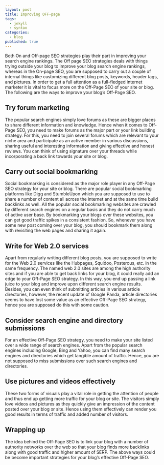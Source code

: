```yaml
---
layout: post
title: Improving OFF-page
tags:
  - jekyll
  - syntax
categories:
  - blog
published: true
---
```

Both On and Off-page SEO strategies play their part in improving your search engine rankings. The Off page SEO strategies deals with things trying outside your blog to improve your blog search engine rankings, whereas in the On-page SEO, you are supposed to carry out a couple of internal things like customizing different blog posts, keywords, header tags, and pictures. In order to get a full attention as a full-fledged internet marketer it is vital to focus more on the Off-Page SEO of your site or blog. The following are the ways to improve your blog’s Off-Page SEO.

## Try forum marketing

The popular search engines simply love forums as these are bigger places to share different information and knowledge. Hence when it comes to Off-Page SEO, you need to make forums as the major part or your link building strategy. For this, you need to join several forums which are relevant to your niche area and participate as an active member in various discussions, sharing useful and interesting information and giving effective and honest reviews. You can think of using signature over your threads while incorporating a back link towards your site or blog.

## Carry out social bookmarking

Social bookmarking is considered as the major role player in any Off-Page SEO strategy for your site or blog. There are popular social bookmarking platforms like Digg and StumbleUpon which you are supposed to use to share a number of content all across the internet and at the same time build backlinks as well. All the popular social bookmarking websites are crawled by different search engines on a regular basis and they do not carry much of active user base. By bookmarking your blogs over these websites, you can get good traffic spikes in a consistent fashion. So, whenever you have some new post coming over your blog, you should bookmark them along with revisiting the web pages and sharing it again.

## Write for Web 2.0 services

Apart from regularly writing different blog posts, you are supposed to write for the Web 2.0 services like the Hubpages, Squidoo, Posterous, etc. in the same frequency. The named web 2.0 sites are among the high authority sites and if you are able to get back links for your blog, it could really add an edge to your Off-Page SEO strategy. In this way, you end up passing a link juice to your blog and improve upon different search engine results. Besides, you can even think of submitting articles in various article directories, however, the recent update of Google Panda, article directories seems to have lost some value as an effective Off-Page SEO strategy, hence you are supposed do this with some caution.

## Consider search engine and directory submissions

For an effective Off-Page SEO strategy, you need to make your site listed over a wide range of search engines. Apart from the popular search engines including Google, Bing and Yahoo, you can find many search engines and directories which get tangible amount of traffic. Hence, you are not supposed to miss submissions over such search engines and directories.

## Use pictures and videos effectively

These two forms of visuals play a vital role in getting the attention of people and thus end up getting more traffic for your blog or site. The visitors simply love videos and pictures as they quickly give an impression of the content posted over your blog or site. Hence using them effectively can render you good results in terms of traffic and added number of visitors.

## Wrapping up

The idea behind the Off-Page SEO is to link your blog with a number of authority networks over the web so that your blog finds more backlinks along with good traffic and higher amount of SERP. The above ways could be become important strategies for your blog’s effective Off-Page SEO.